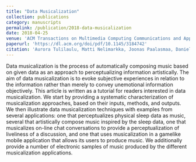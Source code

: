 ```yaml
---
title: "Data Musicalization"
collection: publications
category: manuscripts
permalink: /publication/2018-data-musicalization
date: 2018-04-25
venue: 'ACM Transactions on Multimedia Computing Communications and Applications'
paperurl: 'https://dl.acm.org/doi/pdf/10.1145/3184742'
citation: 'Aurora Tulilaulu, Matti Nelimarkka, Joonas Paalasmaa, Daniel Johnson, Dan Ventura and Hannu Toivonen, "Data Musicalization", ACM Transactions on Multimedia Computing Communications and Applications, 14(2):47, 2018'
---
```


Data musicalization is the process of automatically composing music based on given data as an approach to perceptualizing information artistically. The aim of data musicalization is to evoke subjective experiences in relation to the information rather than merely to convey unemotional information objectively. This article is written as a tutorial for readers interested in data musicalization. We start by providing a systematic characterization of musicalization approaches, based on their inputs, methods, and outputs. We then illustrate data musicalization techniques with examples from several applications: one that perceptualizes physical sleep data as music, several that artistically compose music inspired by the sleep data, one that musicalizes on-line chat conversations to provide a perceptualization of liveliness of a discussion, and one that uses musicalization in a gamelike mobile application that allows its users to produce music. We additionally provide a number of electronic samples of music produced by the different musicalization applications.

